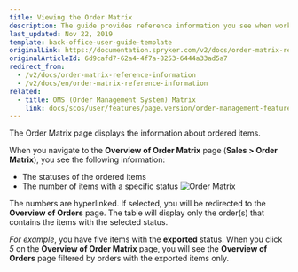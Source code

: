 ```yaml
---
title: Viewing the Order Matrix
description: The guide provides reference information you see when working with the ordered items in the Back Office.
last_updated: Nov 22, 2019
template: back-office-user-guide-template
originalLink: https://documentation.spryker.com/v2/docs/order-matrix-reference-information
originalArticleId: 6d9cafd7-62a4-4f7a-8253-6444a33ad5a7
redirect_from:
  - /v2/docs/order-matrix-reference-information
  - /v2/docs/en/order-matrix-reference-information
related:
  - title: OMS (Order Management System) Matrix
    link: docs/scos/user/features/page.version/order-management-feature-overview/oms-order-management-system-matrix.html
---
```


The Order Matrix page displays the information about ordered items.

When you navigate to the **Overview of Order Matrix** page (**Sales > Order Matrix**), you see the following information:
* The statuses of the ordered items
* The number of items with a specific status
![Order Matrix](https://spryker.s3.eu-central-1.amazonaws.com/docs/User+Guides/Back+Office+User+Guides/Sales/Order+Matrix/order+matrix.png)

The numbers are hyperlinked. If selected, you will be redirected to the **Overview of Orders** page. The table will display only the order(s) that contains the items with the selected status.

_For example_, you have five items with the **exported** status. When you click _5_ on the **Overview of Order Matrix** page, you will see the **Overview of Orders** page filtered by orders with the exported items only.
